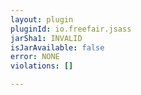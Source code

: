 ```yaml
---
layout: plugin
pluginId: io.freefair.jsass
jarSha1: INVALID
isJarAvailable: false
error: NONE
violations: []

---
```

